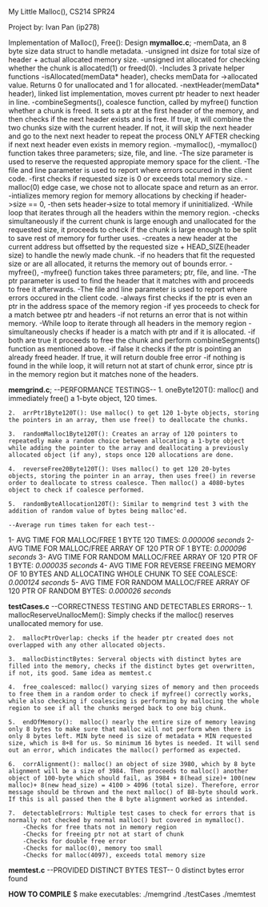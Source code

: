 My Little Malloc(), CS214 SPR24

Project by: Ivan Pan (ip278)

Implementation of Malloc(), Free(): Design
**mymalloc.c**; 
    -memData, an 8 byte size data struct to handle metadata.
            -unsigned int dsize for total size of header + actual allocated memory size.
            -unsigned int allocated for checking whether the chunk is allocated(1) or freed(0).
    -Includes 3 private helper functions
        -isAllocated(memData* header), checks memData for ->allocated value. Returns 0 for unallocated and 1 for allocated.
        -nextHeader(memData* header), linked list implementation, moves current ptr header to next header in line.
        -combineSegments(), coalesce function, called by myfree() function whether a chunk is freed. It sets a ptr at the first header of the memory, and then checks if the next header exists and is free. If true, it will combine the two chunks size with the current header. If not, it will skip the next header and go to the next next header to repeat the process ONLY AFTER checking if next next header even exists in memory region.
    -mymalloc(), 
        -mymalloc() function takes three parameters; size, file, and line. 
            -The size parameter is used to reserve the requested appropiate memory space for the client.
            -The file and line parameter is used to report where errors occured in the client code.
        -first checks if requested size is 0 or exceeds total memory size.
            -malloc(0) edge case, we chose not to allocate space and return as an error.
        -intializes memory region for memory allocations by checking if header->size == 0, 
            -then sets header->size to total memory if uninitialized.
        -While loop that iterates through all the headers within the memory region.
            -checks simultaneously if the current chunk is large enough and unallocated for the requested size, it proceeds to check if the chunk is large enough to be split to save rest of memory for further uses.
                -creates a new header at the current address but offsetted by the requested size + HEAD_SIZE(header size) to handle the newly made chunk.
            -if no headers that fit the requested size or are all allocated, it returns the memory out of bounds error.
    -myfree(),
        -myfree() function takes three parameters; ptr, file, and line. 
            -The ptr parameter is used to find the header that it matches with and proceeds to free it afterwards.
            -The file and line parameter is used to report where errors occured in the client code.
        -always first checks if the ptr is even an ptr in the address space of the memory region
            -if yes proceeds to check for a match betwee ptr and headers
            -if not returns an error that is not within memory.
        -While loop to iterate through all headers in the memory region
            -simultaneously checks if header is a match with ptr and if it is allocated.
                -if both are true it proceeds to free the chunk and perform combineSegments() function as mentioned above.
                -if false it checks if the ptr is pointing an already freed header. If true, it will return double free error
        -if nothing is found in the while loop, it will return not at start of chunk error, since ptr is in the memory region but it matches none of the headers.

**memgrind.c**; 
    --PERFORMANCE TESTINGS--
	1.  oneByte120T(): malloc() and immediately free() a 1-byte object, 120 times.

	2.	arrPtr1Byte120T(): Use malloc() to get 120 1-byte objects, storing the pointers in an array, then use free() to deallocate the chunks.

	3.	randomMalloc1Byte120T(): Creates an array of 120 pointers to repeatedly make a random choice between allocating a 1-byte object while adding the pointer to the array and deallocating a previously allocated object (if any), stops once 120 allocations are done.

	4.	reverseFree20Byte120T(): Uses malloc() to get 120 20-bytes objects, storing the pointer in an array, then uses free() in reverse order to deallocate to stress coalesce. Then malloc() a 4080-bytes object to check if coalesce performed.

	5.	randomByteAllocation120T(): Similar to memgrind test 3 with the addition of random value of bytes being malloc'ed.

    --Average run times taken for each test-- 
1-  AVG TIME FOR MALLOC/FREE 1 BYTE 120 TIMES: *0.000006 seconds*
2-  AVG TIME FOR MALLOC/FREE ARRAY OF 120 PTR OF 1 BYTE: *0.000096 seconds*
3-  AVG TIME FOR RANDOM MALLOC/FREE ARRAY OF 120 PTR OF 1 BYTE: *0.000035 seconds*
4-  AVG TIME FOR REVERSE FREEING MEMORY OF 10 BYTES AND ALLOCATING WHOLE CHUNK TO SEE COALESCE: *0.000124 seconds*
5-  AVG TIME FOR RANDOM MALLOC/FREE ARRAY OF 120 PTR OF RANDOM BYTES: *0.000026 seconds*

**testCases.c**
    --CORRECTNESS TESTING AND DETECTABLES ERRORS--
    1.  mallocReserveUnallocMem(): Simply checks if the malloc() reserves unallocated memory for use.

    2.  mallocPtrOverlap: checks if the header ptr created does not overlapped with any other allocated objects.

    3.  mallocDistinctBytes: Serveral objects with distinct bytes are filled into the memory, checks if the distinct bytes get overwritten, if not, its good. Same idea as memtest.c

    4.  free_coalesced: malloc() varying sizes of memory and then proceeds to free them in a random order to check if myfree() correctly works, while also checking if coalescing is performing by mallocing the whole region to see if all the chunks merged back to one big chunk.
    
    5.  endOfMemory():  malloc() nearly the entire size of memory leaving only 8 bytes to make sure that malloc will not perform when there is only 8 bytes left. MIN byte need is size of metadata + MIN requested size, which is 8+8 for us. So minimum 16 bytes is needed. It will send out an error, which indicates the malloc() performed as expected.

    6.  corrAlignment(): malloc() an object of size 3980, which by 8 byte alignment will be a size of 3984. Then proceeds to malloc() another object of 100-byte which should fail, as 3984 + 8(head_size)+ 100(new malloc)+ 8(new head_size) = 4100 > 4096 (total size). Therefore, error message should be thrown and the next malloc() of 88-byte should work. If this is all passed then the 8 byte alignment worked as intended.

    7.  detectableErrors: Multiple test cases to check for errors that is normally not checked by normal malloc() but covered in mymalloc(). 
        -Checks for free thats not in memory region
        -Checks for freeing ptr not at start of chunk
        -Checks for double free error
        -Checks for malloc(0), memory too small
        -Checks for malloc(4097), exceeds total memory size

**memtest.c**
    --PROVIDED DISTINCT BYTES TEST--
0 distinct bytes error found

__HOW TO COMPILE__
$ make
executables: ./memgrind ./testCases ./memtest
